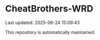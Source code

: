 # CheatBrothers-WRD

Last updated: 2025-06-24 15:09:43

This repository is automatically maintained.
